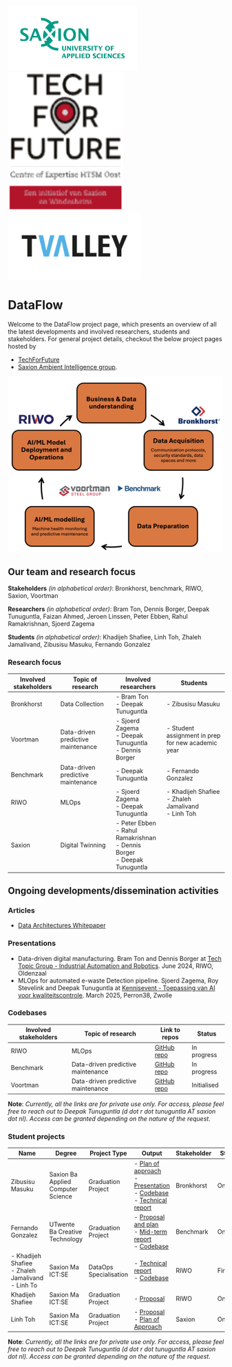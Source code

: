 <img src="logos/saxion.jpg" alt="alt text" width="300"/> ![](logos/TFF.svg) ![](logos/tvalley.png) 

# DataFlow

Welcome to the DataFlow project page, which presents an overview of all the latest developments and involved researchers, students and stakeholders. For general project details, checkout the below project pages hosted by
- [TechForFuture](https://techforfuture.nl/project/dataflow-data-must-flow-for-data-driven-digital-manufacturing/)
- [Saxion Ambient Intelligence group](https://www.saxion.nl/onderzoek/overige-projecten/ambient-intelligence/dataflow).

<img src="images/dataflow_project_general_sketch.png" width="500"/>

## Our team and research focus

**Stakeholders** *(in alphabetical order)*: Bronkhorst, benchmark, RIWO, Saxion, Voortman

**Researchers** *(in alphabetical order)*: Bram Ton, Dennis Borger, Deepak Tunuguntla, Faizan Ahmed, Jeroen Linssen, Peter Ebben, Rahul Ramakrishnan, Sjoerd Zagema

**Students** *(in alphabetical order)*: Khadijeh Shafiee, Linh Toh, Zhaleh Jamalivand, Zibusisu Masuku, Fernando Gonzalez

### Research focus

|Involved stakeholders|Topic of research|Involved researchers|Students|
|---|---|---|---|
|Bronkhorst|Data Collection|- Bram Ton <br/> - Deepak Tunuguntla|- Zibusisu Masuku|
|Voortman|Data-driven predictive maintenance|- Sjoerd Zagema <br/> - Deepak Tunuguntla <br/> - Dennis Borger|- Student assignment in prep for new academic year|
|Benchmark|Data-driven predictive maintenance|- Deepak Tunuguntla|- Fernando Gonzalez|
|RIWO|MLOps|- Sjoerd Zagema <br/> - Deepak Tunuguntla| - Khadijeh Shafiee <br/> - Zhaleh Jamalivand <br/> - Linh Toh|
|Saxion|Digital Twinning|- Peter Ebben <br/> - Rahul Ramakrishnan <br/> - Dennis Borger <br/> - Deepak Tunuguntla||

## Ongoing developments/dissemination activities

### Articles

- [Data Architectures Whitepaper](https://saxion.sharepoint.com/:b:/r/teams/o365-team007262/Gedeelde%20documenten/TFF%20DataFlow/Development/WP3_use_cases/Bronkhorst/Data_architectures-1.pdf?csf=1&web=1&e=VdppdF)

### Presentations

- Data-driven digital manufacturing. Bram Ton and Dennis Borger at [Tech Topic Group - Industrial Automation and Robotics](https://tvalley.nl/nl/). June 2024, RIWO, Oldenzaal
- MLOps for automated e-waste Detection pipeline. Sjoerd Zagema, Roy Stevelink and Deepak Tunuguntla at [Kennisevent - Toepassing van AI voor kwaliteitscontrole](https://www.perron038.nl/evenement/kennisevenement-toepassing-van-ai-voor-kwaliteitscontrole/). March 2025, Perron38, Zwolle

### Codebases

|Involved stakeholders|Topic of research|Link to repos|Status|
|---|---|---|---|
|RIWO|MLOps|[GitHub repo](https://github.com/SaxionAMI/2024-TFF-DataFlow-RIWO)|In progress|
|Benchmark|Data-driven predictive maintenance|[GitHub repo](https://github.com/SaxionAMI/2024-TFF-DataFlow-benchmark)|In progress|
|Voortman|Data-driven predictive maintenance|[GitHub repo](https://github.com/SaxionAMI/2024-TFF-DataFlow-Voortman)|Initialised|

**Note**: *Currently, all the links are for private use only. For access, please feel free to reach out to Deepak Tunuguntla (d dot r dot tunuguntla AT saxion dot nl). Access can be granted depending on the nature of the request.*

### Student projects

|Name|Degree|Project Type|Output|Stakeholder|Status|
|---|---|---|---|---|---|
|Zibusisu Masuku|Saxion Ba Applied Computer Science|Graduation Project|- [Plan of approach](https://saxion.sharepoint.com/:b:/r/teams/o365-team007262/Gedeelde%20documenten/TFF%20DataFlow/Development/WP3_use_cases/Bronkhorst/Students/Zibusisu%20Masuku/Distributed%20MQTT%20Broker%20Project%20Plan.pdf?csf=1&web=1&e=tedzy0) <br/> - [Presentation](https://saxion.sharepoint.com/:p:/r/teams/o365-team007262/Gedeelde%20documenten/TFF%20DataFlow/Development/WP3_use_cases/Bronkhorst/Students/Zibusisu%20Masuku/A%20Fully%20Distributed%20MQTT%20Broker%20Network%20Improved%20Presentation.pptx?d=w781ce198d12240c182e7b7093947dfd7&csf=1&web=1&e=4f878X) <br/> - [Codebase](https://github.com/SaxionAMI/2025-Ecofactorij-DistributedMQTT-Graduation) <br/> - [Technical report](https://www.overleaf.com/2219534252drgctgnrbydy#276f5e)|Bronkhorst|Ongoing|
|Fernando Gonzalez|UTwente Ba Creative Technology|Graduation Project|- [Proposal and plan]() <br/> - [Mid-term report]() <br/> - [Codebase]()|Benchmark|Ongoing|
|- Khadijeh Shafiee <br/> - Zhaleh Jamalivand <br/> - Linh To|Saxion Ma ICT:SE|DataOps Specialisation|- [Technical report](https://saxion.sharepoint.com/:b:/r/teams/o365-team007262/Gedeelde%20documenten/TFF%20DataFlow/Development/student_assignments/Riwo/KhadijehZhalehLinh_DataOpsSpecialisation/technical_report.pdf?csf=1&web=1&e=HlkwZP) <br/> - [Codebase](https://gitlab.com/saxionnl/master-ict-se/dataops/2024-2025/06)|RIWO|Finished|
|Khadijeh Shafiee|Saxion Ma ICT:SE|Graduation Project|- [Proposal](https://saxion.sharepoint.com/:b:/r/teams/o365-team007262/Gedeelde%20documenten/TFF%20DataFlow/Development/student_assignments/Riwo/Khadijeh_GraduationProject/assignment_proposal_khadijeh_shafiee.pdf?csf=1&web=1&e=I0JVSo)|RIWO|Ongoing|
|Linh Toh|Saxion Ma ICT:SE|Graduation Project|- [Proposal](https://saxion.sharepoint.com/:b:/r/teams/o365-team007262/Gedeelde%20documenten/TFF%20DataFlow/Development/student_assignments/Riwo/LinhTo_GraduationProject/assignment_proposal_linh_to.pdf?csf=1&web=1&e=t3G9lp) <br/> - [Plan of Approach](https://saxion.sharepoint.com/:b:/r/teams/o365-team007262/Gedeelde%20documenten/TFF%20DataFlow/Development/student_assignments/Riwo/LinhTo_GraduationProject/plan_of_approach_linh_to.pdf?csf=1&web=1&e=YyYzb2)|Saxion|Ongoing|

**Note**: *Currently, all the links are for private use only. For access, please feel free to reach out to Deepak Tunuguntla (d dot r dot tunuguntla AT saxion dot nl). Access can be granted depending on the nature of the request.*

